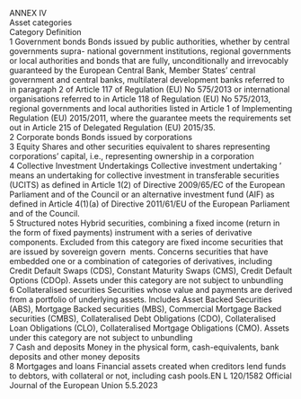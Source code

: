  
ANNEX IV  
Asset categories  
Category  Definition  
1 Government bonds  Bonds issued by public authorities, whether by central governments supra- 
national government institutions, regional governments or local authorities 
and bonds that are fully, unconditionally and irrevocably guaranteed by the 
European Central Bank, Member States’ central government and central banks, 
multilateral development banks referred to in paragraph 2 of Article 117 of 
Regulation (EU) No 575/2013 or international organisations referred to in 
Article 118 of Regulation (EU) No 575/2013, regional governments and 
local authorities listed in Article 1 of Implementing Regulation (EU) 
2015/2011, where the guarantee meets the requirements set out in Article 215 
of Delegated Regulation (EU) 2015/35.  
2 Corporate bonds  Bonds issued by corporations  
3 Equity  Shares and other securities equivalent to shares representing corporations’ 
capital, i.e., representing ownership in a corporation  
4 Collective Investment 
Undertakings  Collective investment undertaking ’ means an undertaking for collective 
investment in transferable securities (UCITS) as defined in Article 1(2) of 
Directive 2009/65/EC of the European Parliament and of the Council or an 
alternative investment fund (AIF) as defined in Article 4(1)(a) of Directive 
2011/61/EU of the European Parliament and of the Council.  
5 Structured notes  Hybrid securities, combining a fixed income (return in the form of fixed 
payments) instrument with a series of derivative components. Excluded from 
this category are fixed income securities that are issued by sovereign govern ­
ments. Concerns securities that have embedded one or a combination of 
categories of derivatives, including Credit Default Swaps (CDS), Constant 
Maturity Swaps (CMS), Credit Default Options (CDOp). Assets under this 
category are not subject to unbundling  
6 Collateralised securities  Securities whose value and payments are derived from a portfolio of underlying 
assets. Includes Asset Backed Securities (ABS), Mortgage Backed securities 
(MBS), Commercial Mortgage Backed securities (CMBS), Collateralised Debt 
Obligations (CDO), Collateralised Loan Obligations (CLO), Collateralised 
Mortgage Obligations (CMO). Assets under this category are not subject to 
unbundling  
7 Cash and deposits  Money in the physical form, cash-equivalents, bank deposits and other money 
deposits  
8 Mortgages and loans  Financial assets created when creditors lend funds to debtors, with collateral or 
not, including cash pools.EN  L 120/1582 Official Journal of the European Union 5.5.2023
